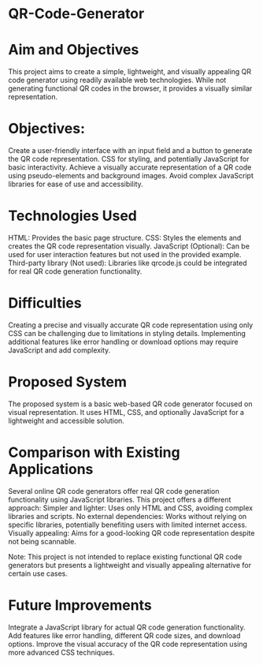 # QR-Code-Generator
# Aim and Objectives
This project aims to create a simple, lightweight, and visually appealing QR code generator using readily available web technologies. While not generating functional QR codes in the browser, it provides a visually similar representation.

# Objectives:
Create a user-friendly interface with an input field and a button to generate the QR code representation.
CSS for styling, and potentially JavaScript for basic interactivity.
Achieve a visually accurate representation of a QR code using pseudo-elements and background images.
Avoid complex JavaScript libraries for ease of use and accessibility.

# Technologies Used
HTML: Provides the basic page structure.
CSS: Styles the elements and creates the QR code representation visually.
JavaScript (Optional): Can be used for user interaction features but not used in the provided example.
Third-party library (Not used): Libraries like qrcode.js could be integrated for real QR code generation functionality.

# Difficulties
Creating a precise and visually accurate QR code representation using only CSS can be challenging due to limitations in styling details.
Implementing additional features like error handling or download options may require JavaScript and add complexity.

# Proposed System
The proposed system is a basic web-based QR code generator focused on visual representation. It uses HTML, CSS, and optionally JavaScript for a lightweight and accessible solution.

# Comparison with Existing Applications
Several online QR code generators offer real QR code generation functionality using JavaScript libraries. This project offers a different approach:
Simpler and lighter: Uses only HTML and CSS, avoiding complex libraries and scripts.
No external dependencies: Works without relying on specific libraries, potentially benefiting users with limited internet access.
Visually appealing: Aims for a good-looking QR code representation despite not being scannable.

Note: This project is not intended to replace existing functional QR code generators but presents a lightweight and visually appealing alternative for certain use cases.

# Future Improvements
Integrate a JavaScript library for actual QR code generation functionality.
Add features like error handling, different QR code sizes, and download options.
Improve the visual accuracy of the QR code representation using more advanced CSS techniques.
